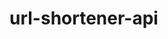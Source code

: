 # url-shortener-api

<!-- Setup project: https://youtu.be/BKz7rnbQyK4 -->

<!-- GitHub: https://github.com/leoroese/blog-tube/tree/starter/packages/node-ts-backend -->
